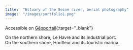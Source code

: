 ```yaml
---
title:  "Estuary of the Seine river, aerial photography"
image:  "/images/portfolio1.png"
---
```


Accessible on [Géoportail](https://www.geoportail.gouv.fr){:target="_blank"}

On the northern shore, Le Havre and its industrial port. \
On the southern shore, Honfleur and its touristic marina.
